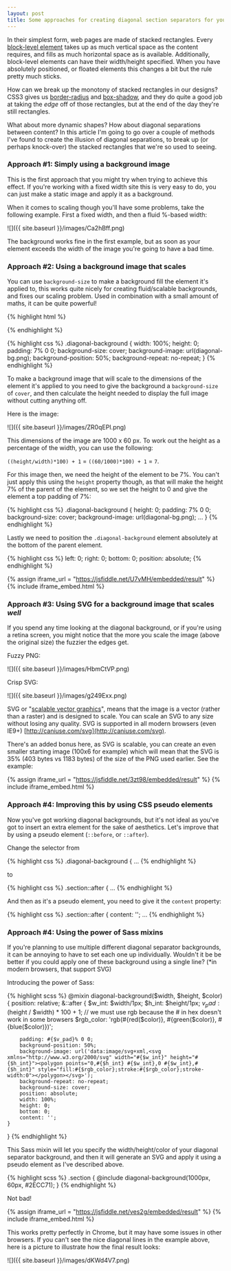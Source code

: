 ```yaml
---
layout: post
title: Some approaches for creating diagonal section separators for your website
---
```


In their simplest form, web pages are made of stacked rectangles. Every [block-level element](https://developer.mozilla.org/en-US/docs/Web/HTML/Block-level_elements) takes up as much vertical space as the content requires, and fills as much horizontal space as is available. Additionally, block-level elements can have their width/height specified. When you have absolutely positioned, or floated elements this changes a bit but the rule pretty much sticks.

<!-- more -->

How can we break up the monotony of stacked rectangles in our designs? CSS3 gives us [border-radius](https://developer.mozilla.org/en-US/docs/Web/CSS/border-radius) and [box-shadow](https://developer.mozilla.org/en-US/docs/Web/CSS/box-shadow), and they do quite a good job at taking the *edge* off of those rectangles, but at the end of the day they're still rectangles.

What about more dynamic shapes? How about diagonal separations between content? In this article I'm going to go over a couple of methods I've found to create the illusion of diagonal separations, to break up (or perhaps knock-over) the stacked rectangles that we're so used to seeing.


### Approach #1: Simply using a background image

This is the first approach that you might try when trying to achieve this effect. If you're working with a fixed width site this is very easy to do, you can just make a static image and apply it as a background.

When it comes to scaling though you'll have some problems, take the following example. First a fixed width, and then a fluid %-based width:

![]({{ site.baseurl }}/images/Ca2hBff.png)

The background works fine in the first example, but as soon as your element exceeds the width of the image you're going to have a bad time.

### Approach #2: Using a background image that scales

You can use `background-size` to make a background fill the element it's applied to, this works quite nicely for creating fluid/scalable backgrounds, and fixes our scaling problem. Used in combination with a small amount of maths, it can be quite powerful!

{% highlight html %}
<div class="diagonal-background">
    <!-- this is an empty element -->
</div>
{% endhighlight %}

{% highlight css %}
.diagonal-background {
    width: 100%;
    height: 0;
    padding: 7% 0 0;
    background-size: cover;
    background-image: url(diagonal-bg.png);
    background-position: 50%;
    background-repeat: no-repeat;
}
{% endhighlight %}

To make a background image that will scale to the dimensions of the element it's applied to you need to give the background a `background-size` of `cover`, and then calculate the height needed to display the full image without cutting anything off.

Here is the image:

![]({{ site.baseurl }}/images/ZR0qEPI.png)

This dimensions of the image are 1000 x 60 px. To work out the height as a percentage of the width, you can use the following:

`((height/width)*100) + 1` = `((60/1000)*100) + 1` = `7`.

For this image then, we need the height of the element to be 7%. You can't just apply this using the `height` property though, as that will make the height 7% of the parent of the element, so we set the height to 0 and give the element a top padding of 7%:

{% highlight css %}
.diagonal-background {
    height: 0;
    padding: 7% 0 0;
    background-size: cover;
    background-image: url(diagonal-bg.png);
    ...
}
{% endhighlight %}

Lastly we need to position the `.diagonal-background` element absolutely at the bottom of the parent element.

{% highlight css %}
left: 0;
right: 0;
bottom: 0;
position: absolute;
{% endhighlight %}

{% assign iframe_url = "https://jsfiddle.net/U7vMH/embedded/result" %}
{% include iframe_embed.html %}

### Approach #3: Using SVG for a background image that scales _well_

If you spend any time looking at the diagonal background, or if you're using a retina screen, you might notice that the more you scale the image (above the original size) the fuzzier the edges get.

Fuzzy PNG:

![]({{ site.baseurl }}/images/HbmCtVP.png)

Crisp SVG:

![]({{ site.baseurl }}/images/g249Exx.png)

SVG or "[scalable vector graphics](http://en.wikipedia.org/wiki/Scalable_Vector_Graphics)", means that the image is a vector (rather than a raster) and is designed to scale. You can scale an SVG to any size without losing any quality. SVG is supported in all modern browsers (even IE9+) [http://caniuse.com/svg](http://caniuse.com/svg).

There's an added bonus here, as SVG is scalable, you can create an even smaller starting image (100x6 for example) which will mean that the SVG is 35% (403 bytes vs 1183 bytes) of the size of the PNG used earlier. See the example:

{% assign iframe_url = "https://jsfiddle.net/3zt98/embedded/result" %}
{% include iframe_embed.html %}

### Approach #4: Improving this by using CSS pseudo elements

Now you've got working diagonal backgrounds, but it's not ideal as you've got to insert an extra element for the sake of aesthetics. Let's improve that by using a pseudo element (`::before`, or `::after`).

Change the selector from

{% highlight css %}
.diagonal-background {
    ...
{% endhighlight %}

to

{% highlight css %}
.section::after {
    ...
{% endhighlight %}

And then as it's a pseudo element, you need to give it the `content` property:

{% highlight css %}
.section::after {
    content: '';
    ...
{% endhighlight %}


### Approach #4: Using the power of Sass mixins

If you're planning to use multiple different diagonal separator backgrounds, it can be annoying to have to set each one up individually. Wouldn't it be be better if you could apply one of these background using a single line? (*in modern browsers, that support SVG)


Introducing the power of Sass:

{% highlight scss %}
@mixin diagonal-background($width, $height, $color) {
    position: relative;
    &::after {
        $w_int: $width/1px;
        $h_int: $height/1px;
        $v_pad: ($height / $width) * 100 + 1;
        // we must use rgb because the # in hex doesn't work in some browsers
        $rgb_color: 'rgb(#{red($color)}, #{green($color)}, #{blue($color)})';

        padding: #{$v_pad}% 0 0;
        background-position: 50%;
        background-image: url('data:image/svg+xml,<svg xmlns="http://www.w3.org/2000/svg" width="#{$w_int}" height="#{$h_int}"><polygon points="0,#{$h_int} #{$w_int},0 #{$w_int},#{$h_int}" style="fill:#{$rgb_color};stroke:#{$rgb_color};stroke-width:0"></polygon></svg>');
        background-repeat: no-repeat;
        background-size: cover;
        position: absolute;
        width: 100%;
        height: 0;
        bottom: 0;
        content: '';
    }
}
{% endhighlight %}

This Sass mixin will let you specify the width/height/color of your diagonal separator background, and then it will generate an SVG and apply it using a pseudo element as I've described above.

{% highlight scss %}
.section {
    @include diagonal-background(1000px, 60px, #2ECC71);
}
{% endhighlight %}

Not bad!

{% assign iframe_url = "https://jsfiddle.net/ves2g/embedded/result" %}
{% include iframe_embed.html %}

This works pretty perfectly in Chrome, but it may have some issues in other browsers. If you can't see the nice diagonal lines in the example above, here is a picture to illustrate how the final result looks:

![]({{ site.baseurl }}/images/dKWd4V7.png)
